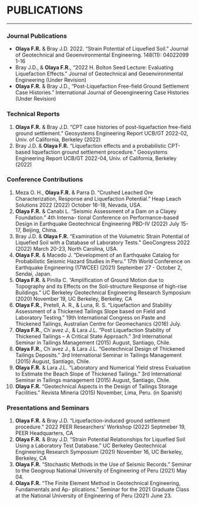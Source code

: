 # PUBLICATIONS

<hr size="2px" color="black" />

### Journal Publications
  
- **Olaya F.R.** & Bray J.D. 2022. “Strain Potential of Liquefied Soil.” Journal of Geotechnical and Geoenvironmental Engineering. 148(11): 04022099 1-16
- Bray J.D., & **Olaya F.R.**, “2022 H. Bolton Seed Lecture: Evaluating Liquefaction Effects.” Journal of Geotechnical and Geoenvironmental Engineering (Under Revision)
- **Olaya F.R.** & Bray J.D., “Post-Liquefaction Free-field Ground Settlement Case Histories.” International Journal of Geoengineering Case Histories (Under Revision)

### Technical Reports
  
1.	**Olaya F.R.** & Bray J.D. “CPT case histories of post-liquefaction free-field ground settlement.”
Geosystems Engineering Report UCB/GT 2022-02, Univ. of California, Berkeley (2022)
2.	Bray J.D. & **Olaya F.R.** “Liquefaction effects and a probabilistic CPT-based liquefaction ground settlement procedure.” Geosystems Engineering Report UCB/GT 2022-04, Univ. of California, Berkeley (2022)

### Conference Contributions

1.	Meza O. H., **Olaya F.R.** & Parra D. “Crushed Leached Ore Characterization, Response and Liquefaction Potential.” Heap Leach Solutions 2022 (2022) October 16-18, Nevada, USA.
2.	**Olaya F.R.** & Canabi L. “Seismic Assessment of a Dam on a Clayey Foundation.” 4th Interna- tional Conference on Performance-based Design in Earthquake Geotechnical Engineering PBD-IV (2022) July 15-17, Beijing, China.
3.	Bray J.D. & **Olaya F.R.** “Examination of the Volumetric Strain Potential of Liquefied Soil with a Database of Laboratory Tests.” GeoCongress 2022 (2022) March 20-23, North Carolina, USA.
4.	**Olaya F.R.** & Macedo J. “Development of an Earthquake Catalog for Probabilistic Seismic Hazard Studies in Peru.” 17th World Conference on Earthquake Engineering (17WCEE) (2021) September 27 - October 2, Sendai, Japan.
5.	**Olaya F.R.** & Pinilla C. “Amplification of Ground Motion due to Topography and its Effects on the Soil-structure Response of high-rise Buildings.” UC Berkeley Geotechnical Engineering Research Symposium (2020) November 19, UC Berkeley, Berkeley, CA
6.	**Olaya F.R.**, Pretell, A. R., & Luna, R. S. “Liquefaction and Stability Assessment of a Thickened Tailings Slope based on Field and Laboratory Testing.” 19th International Congress on Paste and Thickened Tailings, Australian Centre for Geomechanics (2016) July.
7.	**Olaya F.R.**, Ch´avez J., & Lara J.L. “Post Liquefaction Stability of Thickened Tailings – A Critical State Approach.” 3rd International Seminar in Tailings Management (2015) August, Santiago, Chile.
8.	**Olaya F.R.**, Ch´avez J., & Lara J.L. “Geotechnical Design of Thickened Tailings Deposits.” 3rd
International Seminar in Tailings Management (2015) August, Santiago, Chile.
9.	**Olaya F.R.** & Lara J.L. “Laboratory and Numerical Yield stress Evaluation to Estimate the Beach Slope of Thickened Tailings.” 3rd International Seminar in Tailings management (2015) August, Santiago, Chile.
10. **Olaya F.R.** “Geotechnical Aspects in the Design of Tailings Storage Facilities.” Revista Mineria
(2015) November, Lima, Peru. (in Spanish)

### Presentations and Seminars

1.	**Olaya F.R.** & Bray J.D. “Liquefaction-induced ground settlement procedure.” 2022 PEER Researchers’ Workshop (2022) Septmeber 19, PEER Headquarters, CA
2.	**Olaya F.R.** & Bray J.D. “Strain Potential Relationships for Liquefied Soil Using a Laboratory Test Database.” UC Berkeley Geotechnical Engineering Research Symposium (2021) November 16, UC Berkeley, Berkeley, CA
3.	**Olaya F.R.** “Stochastic Methods in the Use of Seismic Records.” Seminar to the Geogroup National University of Engineering of Peru (2021) May 04.
4.	**Olaya F.R.** “The Finite Element Method in Geotechnical Engineering, Fundamentals and Ap- plications.” Seminar for the 2021 Graduate Class at the National University of Engineering of Peru (2021) June 23.
